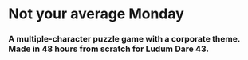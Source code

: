 # Not your average Monday

### A multiple-character puzzle game with a corporate theme. Made in 48 hours from scratch for Ludum Dare 43.
